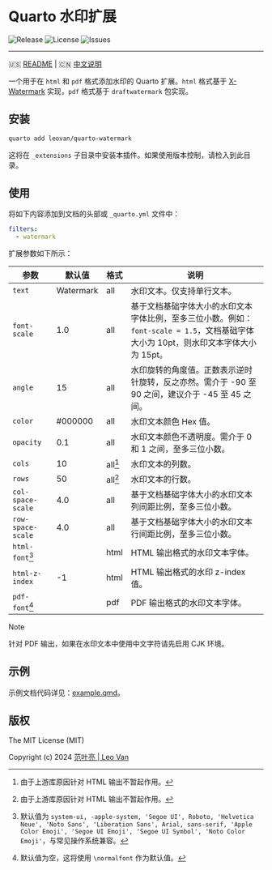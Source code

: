 # Quarto 水印扩展

![Release](https://img.shields.io/github/release/leovan/quarto-watermark.svg)
![License](https://img.shields.io/github/license/leovan/quarto-watermark.svg)
![Issues](https://img.shields.io/github/issues/leovan/quarto-watermark.svg)

---

🇺🇸 [README](README.md) | 🇨🇳 [中文说明](README.zh.md)

一个用于在 `html` 和 `pdf` 格式添加水印的 Quarto 扩展。`html` 格式基于 [X-Watermark](https://github.com/xpyjs/watermark) 实现，`pdf` 格式基于 `draftwatermark` 包实现。

## 安装

```bash
quarto add leovan/quarto-watermark
```

这将在 `_extensions` 子目录中安装本插件。如果使用版本控制，请检入到此目录。

## 使用

将如下内容添加到文档的头部或 `_quarto.yml` 文件中：

```yml
filters:
  - watermark
```

扩展参数如下所示：

| 参数              | 默认值    | 格式    | 说明                                                         |
| ----------------- | --------- | ------- | ------------------------------------------------------------ |
| `text`            | Watermark | all     | 水印文本。仅支持单行文本。                                   |
| `font-scale`      | 1.0       | all     | 基于文档基础字体大小的水印文本字体比例，至多三位小数。例如：`font-scale = 1.5`，文档基础字体大小为 10pt，则水印文本字体大小为 15pt。 |
| `angle`           | 15        | all     | 水印旋转的角度值。正数表示逆时针旋转，反之亦然。需介于 -90 至 90 之间，建议介于 -45 至 45 之间。 |
| `color`           | #000000   | all     | 水印文本颜色 Hex 值。                                        |
| `opacity`         | 0.1       | all     | 水印文本颜色不透明度。需介于 0 和 1 之间，至多三位小数。     |
| `cols`            | 10        | all[^1] | 水印文本的列数。                                             |
| `rows`            | 50        | all[^1] | 水印文本的行数。                                             |
| `col-space-scale` | 4.0       | all     | 基于文档基础字体大小的水印文本列间距比例，至多三位小数。     |
| `row-space-scale` | 4.0       | all     | 基于文档基础字体大小的水印文本行间距比例，至多三位小数。     |
| `html-font`[^2]   |           | html    | HTML 输出格式的水印文本字体。                                |
| `html-z-index`    | -1        | html    | HTML 输出格式的水印 z-index 值。                             |
| `pdf-font`[^3]    |           | pdf     | PDF 输出格式的水印文本字体。                                 |

[^1]: 由于上游库原因针对 HTML 输出不暂起作用。
[^2]: 默认值为 `system-ui, -apple-system, 'Segoe UI', Roboto, 'Helvetica Neue', 'Noto Sans', 'Liberation Sans', Arial, sans-serif, 'Apple Color Emoji', 'Segoe UI Emoji', 'Segoe UI Symbol', 'Noto Color Emoji'`，与常见操作系统兼容。
[^3]: 默认值为空，这将使用 `\normalfont` 作为默认值。

> [!NOTE]
> 针对 PDF 输出，如果在水印文本中使用中文字符请先启用 CJK 环境。

## 示例

示例文档代码详见：[example.qmd](example.qmd)。

## 版权

The MIT License (MIT)

Copyright (c) 2024 [范叶亮 | Leo Van](https://leovan.me)
